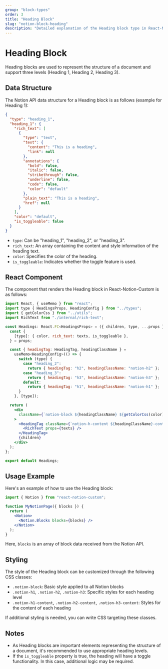 ```yaml
---
group: "block-types"
order: 3
title: "Heading Block"
slug: "notion-block-heading"
description: "Detailed explanation of the Heading block type in React-Notion-Custom."
---
```


# Heading Block

Heading blocks are used to represent the structure of a document and support three levels (Heading 1, Heading 2, Heading 3).

## Data Structure

The Notion API data structure for a Heading block is as follows (example for Heading 1):

```json
{
  "type": "heading_1",
  "heading_1": {
    "rich_text": [
      {
        "type": "text",
        "text": {
          "content": "This is a heading",
          "link": null
        },
        "annotations": {
          "bold": false,
          "italic": false,
          "strikethrough": false,
          "underline": false,
          "code": false,
          "color": "default"
        },
        "plain_text": "This is a heading",
        "href": null
      }
    ],
    "color": "default",
    "is_toggleable": false
  }
}
```

- `type`: Can be "heading_1", "heading_2", or "heading_3".
- `rich_text`: An array containing the content and style information of the heading text.
- `color`: Specifies the color of the heading.
- `is_toggleable`: Indicates whether the toggle feature is used.

## React Component

The component that renders the Heading block in React-Notion-Custom is as follows:

```jsx
import React, { useMemo } from "react";
import type { HeadingsProps, HeadingConfig } from "../types";
import { getColorCss } from "../utils";
import RichText from "./internal/rich-text";

const Headings: React.FC<HeadingsProps> = ({ children, type, ...props }) => {
  const {
    [type]: { color, rich_text: texts, is_toggleable },
  } = props;

  const { headingTag: HeadingTag, headingClassName } =
    useMemo<HeadingConfig>(() => {
      switch (type) {
        case "heading_2":
          return { headingTag: "h2", headingClassName: "notion-h2" };
        case "heading_3":
          return { headingTag: "h3", headingClassName: "notion-h3" };
        default:
          return { headingTag: "h1", headingClassName: "notion-h1" };
      }
    }, [type]);

  return (
    <div
      className={`notion-block ${headingClassName} ${getColorCss(color)}`}
    >
      <HeadingTag className={`notion-h-content ${headingClassName}-content`}>
        <RichText props={texts} />
      </HeadingTag>
      {children}
    </div>
  );
};

export default Headings;
```

## Usage Example

Here's an example of how to use the Heading block:

```jsx
import { Notion } from "react-notion-custom";

function MyNotionPage({ blocks }) {
  return (
    <Notion>
      <Notion.Blocks blocks={blocks} />
    </Notion>
  );
}
```

Here, `blocks` is an array of block data received from the Notion API.

## Styling

The style of the Heading block can be customized through the following CSS classes:

- `.notion-block`: Basic style applied to all Notion blocks
- `.notion-h1`, `.notion-h2`, `.notion-h3`: Specific styles for each heading level
- `.notion-h1-content`, `.notion-h2-content`, `.notion-h3-content`: Styles for the content of each heading

If additional styling is needed, you can write CSS targeting these classes.

## Notes

- As Heading blocks are important elements representing the structure of a document, it's recommended to use appropriate heading levels.
- If the `is_toggleable` property is true, the heading will have a toggle functionality. In this case, additional logic may be required.
